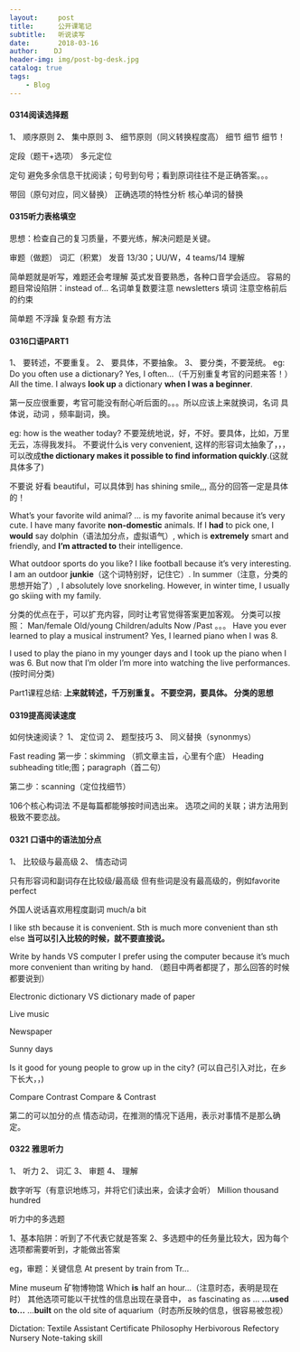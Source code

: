 ```yaml
---
layout:     post
title:      公开课笔记
subtitle:   听说读写
date:       2018-03-16
author:    DJ
header-img: img/post-bg-desk.jpg
catalog: true
tags:
    - Blog
---
```



#### 0314阅读选择题

1、	顺序原则
2、	集中原则
3、	细节原则（同义转换程度高）
细节 细节 细节！

定段（题干+选项）
多元定位

定句
避免多余信息干扰阅读；句号到句号；看到原词往往不是正确答案。。。

带回（原句对应，同义替换）
正确选项的特性分析
核心单词的替换

#### 0315听力表格填空
思想：检查自己的复习质量，不要光练，解决问题是关键。

审题（做题）
词汇（积累）
发音 13/30；UU/W，4 teams/14
理解

简单题就是听写，难题还会考理解
英式发音要熟悉，各种口音学会适应。
容易的题目常设陷阱：instead of...
名词单复数要注意  newsletters
填词 注意空格前后的约束

简单题 不浮躁
复杂题 有方法

#### 0316口语PART1
1、	要转述，不要重复。
2、	要具体，不要抽象。
3、	要分类，不要笼统。
eg: Do you often use a dictionary?
Yes, I often...（千万别重复考官的问题来答！）
All the time. I always **look up** a dictionary **when I was a beginner**.

第一反应很重要，考官可能没有耐心听后面的。。。所以应该上来就换词，名词 具体说，动词 ，频率副词，换。

eg: how is the weather today?
不要笼统地说，好，不好。要具体，比如，万里无云，冻得我发抖。
不要说什么is very convenient, 这样的形容词太抽象了，，，可以改成**the dictionary makes it possible to find information quickly**.(这就具体多了)

不要说 好看 beautiful，可以具体到 has shining smile,,,
高分的回答一定是具体的！

What’s your favorite wild animal?
   … is my favorite animal because it’s very cute.
I have many favorite **non-domestic** animals. If I **had** to pick one, I **would** say dolphin（语法加分点，虚拟语气）, which is **extremely** smart and friendly, and **I’m attracted to** their intelligence.

What outdoor sports do you like?
I like football because it’s very interesting.
I am an outdoor **junkie**（这个词特别好，记住它）. In summer（注意，分类的思想开始了）, I absolutely love snorkeling. However, in winter time, I usually go skiing with my family.

分类的优点在于，可以扩充内容，同时让考官觉得答案更加客观。
分类可以按照：
Man/female
Old/young
Children/adults
Now /Past
。。。
Have you ever learned to play a musical instrument?
Yes, I learned piano when I was 8.

I used to play the piano in my younger days and I took up the piano when I was 6. But now that I’m older I’m more into watching the live performances. (按时间分类)

Part1课程总结:
**上来就转述，千万别重复。
不要空洞，要具体。
分类的思想**

#### 0319提高阅读速度
如何快速阅读？
1、	定位词
2、	题型技巧
3、	同义替换（synonmys）

Fast reading
第一步：skimming （抓文章主旨，心里有个底） Heading  subheading title;图；paragraph（首二句）

第二步：scanning（定位找细节）

106个核心构词法
不是每篇都能够按时间选出来。
选项之间的关联；讲方法用到极致不要恋战。

#### 0321 口语中的语法加分点
1、	比较级与最高级
2、	情态动词

只有形容词和副词存在比较级/最高级
但有些词是没有最高级的，例如favorite perfect

外国人说话喜欢用程度副词 much/a bit

I like sth because it is convenient.
Sth is much more convenient than sth else
**当可以引入比较的时候，就不要直接说。**

Write by hands VS computer
I prefer using the computer because it’s much more convenient than writing by hand.
（题目中两者都提了，那么回答的时候都要说到）

Electronic dictionary VS dictionary made of paper

Live music

Newspaper

Sunny days

Is it good for young people to grow up in the city?
(可以自己引入对比，在乡下长大，，)

Compare
Contrast
Compare & Contrast

第二的可以加分的点
情态动词，在推测的情况下适用，表示对事情不是那么确定。


#### 0322 雅思听力
1、	听力
2、	词汇
3、	审题
4、	理解

数字听写（有意识地练习，并将它们读出来，会读才会听）
Million thousand hundred

听力中的多选题

1、基本陷阱：听到了不代表它就是答案
2、多选题中的任务量比较大，因为每个选项都需要听到，才能做出答案

eg，审题：关键信息
At present by train from Tr...

Mine museum 矿物博物馆
Which **is** half an hour...（注意时态，表明是现在时）
其他选项可能以干扰性的信息出现在录音中， as fascinating as ...
   **…used to…**
…**built** on the old site of aquarium（时态所反映的信息，很容易被忽视）

Dictation:
Textile
Assistant
Certificate
Philosophy
Herbivorous
Refectory
Nursery
Note-taking skill
